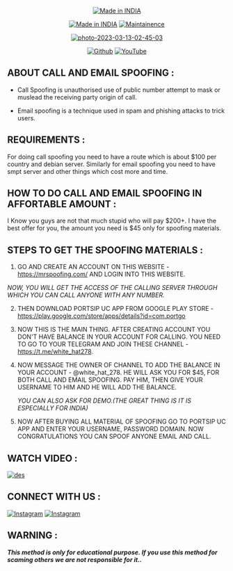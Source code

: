 <p align="center">
<a href="https://bit.ly/30yDbd5"><img title="Made in INDIA" src="https://img.shields.io/badge/MADE%20IN-INDIA-SCRIPT?colorA=%23ff8100&colorB=%23017e40&colorC=%23ff0000&style=for-the-badge"></a>
</p>
<p align="center">
<a href="https://bit.ly/30yDbd5"><img title="Made in INDIA" src="https://img.shields.io/badge/METHOD-CALL_&_EMAILSPOOFING-green.svg"></a>
<a href="https://bit.ly/30yDbd5"><img title="Maintainence" src="https://img.shields.io/badge/Maintained%3F-yes-green.svg"></a>
</p>
<p align="center">
<a href="https://ibb.co/8MnNJFh"><img src="https://i.ibb.co/D4PzN3q/photo-2023-03-13-02-45-03.jpg" alt="photo-2023-03-13-02-45-03" border="0"></a>
</p>
<p align="center">
<a href="https://github.com/WHITE-HAT786"><img title="Github" src="https://img.shields.io/badge/WHITE-HAT786-brightgreen?style=for-the-badge&logo=github"></a>
<a href="https://youtube.com/channel/UC6CNM2a-tLuSvoccGA_314A"><img title="YouTube" src="https://img.shields.io/badge/YouTube-WHITE HAT-red?style=for-the-badge&logo=Youtube"></a>
</p>

## ABOUT CALL AND EMAIL SPOOFING :

* Call Spoofing is unauthorised use of public number attempt to mask or muslead the receiving party origin of call.

* Email spoofing is a technique used in spam and phishing attacks to trick users.

## REQUIREMENTS :
For doing call spoofing you need to have a route which is about $100 per country and debian server. Similarly for email spoofing you need to have smpt server and other things which cost more and time.

## HOW TO DO CALL AND EMAIL SPOOFING IN AFFORTABLE AMOUNT :

I Know you guys are not that much stupid who will pay $200+. I have the best offer for you, the amount you need is $45 only for spoofing materials.

## STEPS TO GET THE SPOOFING MATERIALS :
1. GO AND CREATE AN ACCOUNT ON THIS WEBSITE - https://mrspoofing.com/ AND LOGIN INTO THIS WEBSITE.


 *NOW, YOU WILL GET THE ACCESS OF THE CALLING SERVER THROUGH WHICH YOU CAN CALL ANYONE WITH ANY NUMBER.*

2. THEN DOWNLOAD PORTSIP UC APP FROM GOOGLE PLAY STORE - https://play.google.com/store/apps/details?id=com.portgo

3. NOW THIS IS THE MAIN THING. AFTER CREATING ACCOUNT YOU DON'T HAVE BALANCE IN YOUR ACCOUNT FOR CALLING. YOU NEED TO GO TO YOUR TELEGRAM AND JOIN THESE CHANNEL - https://t.me/white_hat278.

4. NOW MESSAGE THE OWNER OF CHANNEL TO ADD THE BALANCE IN YOUR ACCOUNT - @white_hat_278. HE WILL ASK YOU FOR $45, FOR BOTH CALL AND EMAIL SPOOFING. PAY HIM, THEN GIVE YOUR USERNAME TO HIM AND HE WILL ADD THE BALANCE.

   *YOU CAN ALSO ASK FOR DEMO.(THE GREAT THING IS IT IS ESPECIALLY FOR INDIA)*

5. NOW AFTER BUYING ALL MATERIAL OF SPOOFING GO TO PORTSIP UC APP AND ENTER YOUR USERNAME, PASSWORD DOMAIN. NOW CONGRATULATIONS YOU CAN SPOOF ANYONE EMAIL AND CALL.


## WATCH VIDEO :

[![des](https://i.ibb.co/D4PzN3q/photo-2023-03-13-02-45-03.jpg)](https://youtu.be/qb2TgiqeiD8)



## CONNECT WITH US :


[![Instagram](https://img.shields.io/badge/INSTAGRAM-FOLLOW-red?style=for-the-badge&logo=instagram)](https://instagram.com/white_hat_278?igshid=175v9uifresgr)
[![Instagram](https://img.shields.io/badge/TELEGRAM-CHANNEL-red?style=for-the-badge&logo=telegram)](https://t.me/white_hat278)

## WARNING : 
***This method is only for educational purpose. If you use this method for scaming others we are not responsible for it..***
